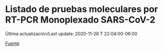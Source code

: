 # Listado de pruebas moleculares por RT-PCR Monoplexado SARS-CoV-2

Última actualización/Last update: 2020-11-26 T 22:04:00-06:00

 [Fuente](https://www.gob.mx/salud/documentos/listado-de-pruebas-moleculares-por-rt-pcr-monoplexado-sars-cov-2)
